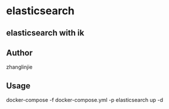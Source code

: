 # elasticsearch

## elasticsearch with ik

## Author 

zhanglinjie

## Usage

docker-compose -f docker-compose.yml -p elasticsearch up -d
